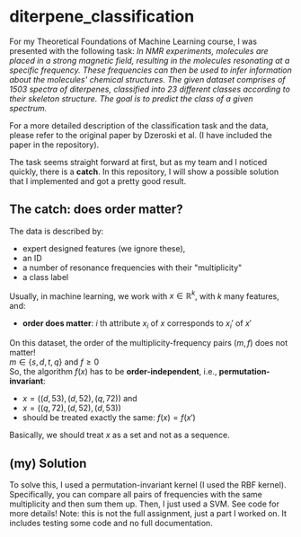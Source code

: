 # diterpene_classification
For my Theoretical Foundations of Machine Learning course, I was presented with the following task:
*In NMR experiments, molecules are placed in a strong magnetic field, resulting in the molecules resonating at a specific frequency. These frequencies can then be used to infer information about the molecules' chemical structures. The given dataset comprises of 1503 spectra of diterpenes, classified into 23 different classes according to their skeleton structure. The goal is to predict the class of a given spectrum.* 

For a more detailed description of the classification task and the data, please refer to the original paper by Dzeroski et al. (I have included the paper in the repository).

The task seems straight forward at first, but as my team and I noticed quickly, there is a **catch**. In this repository, I will show a possible solution that I implemented and got a pretty good result.

## The catch: does order matter?
The data is described by:
- expert designed features (we ignore these),
- an ID
- a number of resonance frequencies with their "multiplicity"
- a class label

Usually, in machine learning, we work with $x \in \mathbb{R}^k$, with $k$ many features, and:  
- **order does matter**: $i$ th attribute $x_i$ of $x$ corresponds to $x_i'$ of $x'$

On this dataset, the order of the multiplicity-frequency pairs $(m, f)$ does not matter!  
$m ∈ \{s, d,t, q\}$ and $f ≥ 0$  
So, the algorithm $f(x)$ has to be **order-independent**, i.e., **permutation-invariant**:  
- $x = ((d, 53), (d, 52), (q, 72))$ and
- $x = ((q, 72), (d, 52), (d, 53))$
- should be treated exactly the same: $f(x) = f (x')$

Basically, we should treat $x$ as a set and not as a sequence.

## (my) Solution
To solve this, I used a permutation-invariant kernel (I used the RBF kernel). Specifically, you can compare all pairs of frequencies with the same multiplicity and then sum them up. Then, I just used a SVM. See code for more details! Note: this is not the full assignment, just a part I worked on. It includes testing some code and no full documentation.